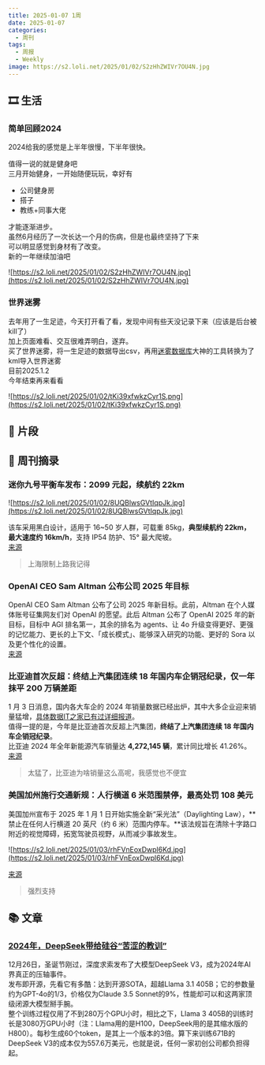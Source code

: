 ```yaml
---
title: 2025-01-07 1周
date: 2025-01-07
categories:
  - 周刊
tags:
  - 周报
  - Weekly
image: https://s2.loli.net/2025/01/02/S2zHhZWIVr7OU4N.jpg
---
```

## 🎞️ 生活
### 简单回顾2024
2024给我的感觉是上半年很慢，下半年很快。

值得一说的就是健身吧  
三月开始健身，一开始随便玩玩，幸好有
- 公司健身房
- 搭子
- 教练+同事大佬  

才能逐渐进步。  
虽然6月经历了一次长达一个月的伤病，但是也最终坚持了下来  
可以明显感觉到身材有了改变。  
新的一年继续加油吧

![https://s2.loli.net/2025/01/02/S2zHhZWIVr7OU4N.jpg](https://s2.loli.net/2025/01/02/S2zHhZWIVr7OU4N.jpg)

### 世界迷雾
去年用了一生足迹，今天打开看了看，发现中间有些天没记录下来（应该是后台被kill了）  
加上页面难看、交互很难弄明白，遂弃。  
买了世界迷雾，将一生足迹的数据导出csv，再用[迷雾数据库](https://fow.vicc.wang/)大神的工具转换为了kml导入世界迷雾  
目前2025.1.2  
今年结束再来看看

![https://s2.loli.net/2025/01/02/tKi39xfwkzCyr1S.png](https://s2.loli.net/2025/01/02/tKi39xfwkzCyr1S.png)

## 💭 片段


## 📰 周刊摘录
### 迷你九号平衡车发布：2099 元起，续航约 22km

![https://s2.loli.net/2025/01/02/8UQBlwsGVtIqpJk.jpg](https://s2.loli.net/2025/01/02/8UQBlwsGVtIqpJk.jpg)

该车采用黑白设计，适用于 16~50 岁人群，可载重 85kg，**典型续航约 22km，最大速度约 16km/h**，支持 IP54 防护、15° 最大爬坡。  
[来源](https://www.ithome.com/0/821/633.htm)
> 上海限制上路我记得

### OpenAI CEO Sam Altman 公布公司 2025 年目标
OpenAI CEO Sam Altman 公布了公司 2025 年新目标。此前，Altman 在个人媒体账号征集网友们对 OpenAI 的愿望。此后 Altman 公布了 OpenAI 2025 年的新目标，目标中 AGI 排名第一，其余的排名为 agents、让 4o 升级变得更好、更强的记忆能力、更长的上下文、「成长模式」、能够深入研究的功能、更好的 Sora 以及更个性化的设置。  
[来源](https://36kr.com/newsflashes/3103687500435202?f=rss)

### 比亚迪首次反超：终结上汽集团连续 18 年国内车企销冠纪录，仅一年抹平 200 万辆差距
1 月 3 日消息，国内各大车企的 2024 年销量数据已经出炉，其中大多企业迎来销量猛增，[具体数据IT之家已有过详细报道](https://www.ithome.com/0/821/663.htm)。  
值得一提的是，今年是比亚迪首次反超上汽集团，**终结了上汽集团连续 18 年国内车企销冠纪录**。  
比亚迪 2024 年全年新能源汽车销量达 **4,272,145 辆**，累计同比增长 41.26%。  
[来源](https://www.ithome.com/0/821/995.htm)
> 太猛了，比亚迪为啥销量这么高呢，我感觉也不便宜

### 美国加州施行交通新规：人行横道 6 米范围禁停，最高处罚 108 美元
美国加州宣布于 2025 年 1 月 1 日开始实施全新“采光法”（Daylighting Law），**禁止在任何人行横道 20 英尺（约 6 米）范围内停车。**该法规旨在清除十字路口附近的视觉障碍，拓宽驾驶员视野，从而减少事故发生。

![https://s2.loli.net/2025/01/03/rhFVnEoxDwpl6Kd.jpg](https://s2.loli.net/2025/01/03/rhFVnEoxDwpl6Kd.jpg)

[来源](https://www.ithome.com/0/822/076.htm)
> 强烈支持


## 📚 文章
### [2024年，DeepSeek带给硅谷“苦涩的教训”](https://mp.weixin.qq.com/s?__biz=MzkzMzI2ODAyNQ==&mid=2247489799&idx=1&sn=0ca69a096bc6611b2b685d7156814436&chksm=c3695013f7fd7e993e9bb945124e30ea70a64282504973279b37f9816752edfb9bad4933d6c6#rd)
12月26日，圣诞节刚过，深度求索发布了大模型DeepSeek V3，成为2024年AI界真正的压轴事件。  
发布即开源，先看它有多酷：达到开源SOTA，超越Llama 3.1 405B；它的参数量约为GPT-4o的1/3，价格仅为Claude 3.5 Sonnet的9%，性能却可以和这两家顶级闭源大模型掰手腕。  
整个训练过程仅用了不到280万个GPU小时，相比之下，Llama 3 405B的训练时长是3080万GPU小时（注：Llama用的是H100，DeepSeek用的是其缩水版的H800）。每秒生成60个token，是其上一个版本的3倍。算下来训练671B的DeepSeek V3的成本仅为557.6万美元，也就是说，任何一家初创公司都负担得起。

